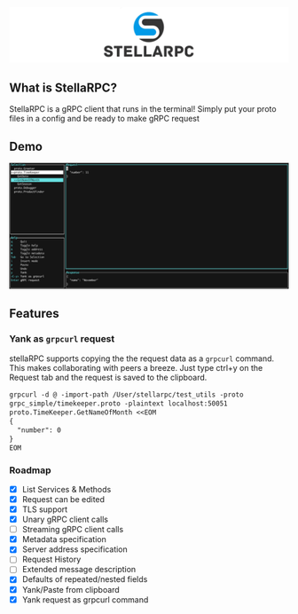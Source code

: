 ![](img/logo.jpg)



## What is StellaRPC?

StellaRPC is a gRPC client that runs in the terminal! Simply put your proto files in a config and be ready to make gRPC request

## Demo

![](img/screen2.png)

## Features

### Yank as `grpcurl` request

stellaRPC supports copying the the request data as a `grpcurl` command. This makes collaborating with peers a breeze.
Just type ctrl+y on the Request tab and the request is saved to the clipboard.
```
grpcurl -d @ -import-path /User/stellarpc/test_utils -proto grpc_simple/timekeeper.proto -plaintext localhost:50051 proto.TimeKeeper.GetNameOfMonth <<EOM
{
  "number": 0
}
EOM
```

### Roadmap

- [x] List Services & Methods
- [x] Request can be edited
- [x] TLS support
- [x] Unary gRPC client calls
- [ ] Streaming gRPC client calls
- [x] Metadata specification
- [x] Server address specification
- [ ] Request History
- [ ] Extended message description
- [x] Defaults of repeated/nested fields
- [x] Yank/Paste from clipboard
- [x] Yank request as grpcurl command
